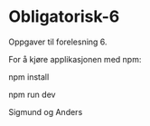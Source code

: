 # Obligatorisk-6

Oppgaver til forelesning 6.

For å kjøre applikasjonen med npm:

npm install

npm run dev

Sigmund og Anders
